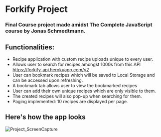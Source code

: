 # Forkify Project

### Final Course project made amidst The Complete JavaScript course by Jonas Schmedtmann.

## Functionalities:
 - Recipe application with custom recipe uploads unique to every user.
 - Allows user to search for recipes amongst 1000s from this API https://forkify-api.herokuapp.com/v2
 - User can bookmark recipes which will be saved to Local Storage and can be accessed upon refreshing.
 - A bookmark tab allows user to view the bookmarked recipes
 - User can add their own unique recipes which are only visible to them.
 - The created recipes will also pop-up when searching for them.
 - Paging implemented: 10 recipes are displayed per page. 

## Here's how the app looks
![Project_ScreenCapture](https://github.com/vaidanshbhardwaj/Forkify-Course-Project/assets/94763871/08f3c2d2-4730-42c2-ab89-7989325c3093)
